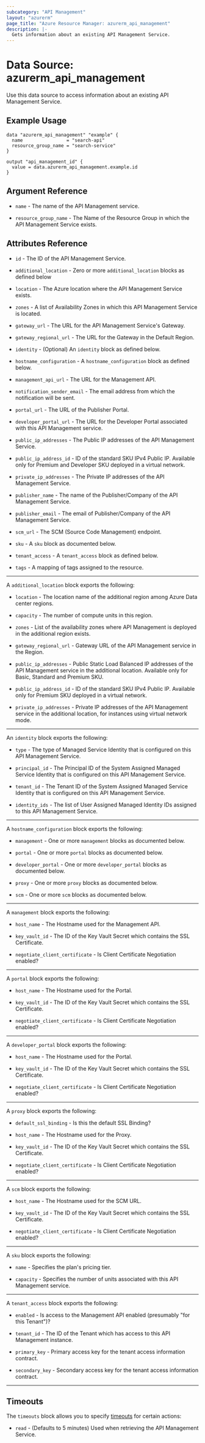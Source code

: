 ```yaml
---
subcategory: "API Management"
layout: "azurerm"
page_title: "Azure Resource Manager: azurerm_api_management"
description: |-
  Gets information about an existing API Management Service.
---
```


# Data Source: azurerm_api_management

Use this data source to access information about an existing API Management Service.

## Example Usage

```hcl
data "azurerm_api_management" "example" {
  name                = "search-api"
  resource_group_name = "search-service"
}

output "api_management_id" {
  value = data.azurerm_api_management.example.id
}
```

## Argument Reference

* `name` - The name of the API Management service.

* `resource_group_name` - The Name of the Resource Group in which the API Management Service exists.

## Attributes Reference

* `id` - The ID of the API Management Service.

* `additional_location` - Zero or more `additional_location` blocks as defined below

* `location` - The Azure location where the API Management Service exists.

* `zones` - A list of Availability Zones in which this API Management Service is located.

* `gateway_url` - The URL for the API Management Service's Gateway.

* `gateway_regional_url` - The URL for the Gateway in the Default Region.

* `identity` - (Optional) An `identity` block as defined below.

* `hostname_configuration` - A `hostname_configuration` block as defined below.

* `management_api_url` - The URL for the Management API.

* `notification_sender_email` - The email address from which the notification will be sent.

* `portal_url` - The URL of the Publisher Portal.

* `developer_portal_url` - The URL for the Developer Portal associated with this API Management service.

* `public_ip_addresses` - The Public IP addresses of the API Management Service.

* `public_ip_address_id` - ID of the standard SKU IPv4 Public IP. Available only for Premium and Developer SKU deployed in a virtual network.

* `private_ip_addresses` - The Private IP addresses of the API Management Service.

* `publisher_name` - The name of the Publisher/Company of the API Management Service.

* `publisher_email` - The email of Publisher/Company of the API Management Service.

* `scm_url` - The SCM (Source Code Management) endpoint.

* `sku` - A `sku` block as documented below.

* `tenant_access` - A `tenant_access` block as defined below.

* `tags` - A mapping of tags assigned to the resource.

---

A `additional_location` block exports the following:

* `location` - The location name of the additional region among Azure Data center regions.

* `capacity` - The number of compute units in this region.

* `zones` - List of the availability zones where API Management is deployed in the additional region exists.

* `gateway_regional_url` - Gateway URL of the API Management service in the Region.

* `public_ip_addresses` - Public Static Load Balanced IP addresses of the API Management service in the additional location. Available only for Basic, Standard and Premium SKU.

* `public_ip_address_id` - ID of the standard SKU IPv4 Public IP. Available only for Premium SKU deployed in a virtual network.

* `private_ip_addresses` - Private IP addresses of the API Management service in the additional location, for instances using virtual network mode.

---

An `identity` block exports the following:

* `type` - The type of Managed Service Identity that is configured on this API Management Service.

* `principal_id` - The Principal ID of the System Assigned Managed Service Identity that is configured on this API Management Service.

* `tenant_id` - The Tenant ID of the System Assigned Managed Service Identity that is configured on this API Management Service.

* `identity_ids` - The list of User Assigned Managed Identity IDs assigned to this API Management Service.

---

A `hostname_configuration` block exports the following:

* `management` - One or more `management` blocks as documented below.

* `portal` - One or more `portal` blocks as documented below.

* `developer_portal` - One or more `developer_portal` blocks as documented below.

* `proxy` - One or more `proxy` blocks as documented below.

* `scm` - One or more `scm` blocks as documented below.

---

A `management` block exports the following:

* `host_name` - The Hostname used for the Management API.

* `key_vault_id` - The ID of the Key Vault Secret which contains the SSL Certificate.

* `negotiate_client_certificate` - Is Client Certificate Negotiation enabled?

---

A `portal` block exports the following:

* `host_name` - The Hostname used for the Portal.

* `key_vault_id` - The ID of the Key Vault Secret which contains the SSL Certificate.

* `negotiate_client_certificate` - Is Client Certificate Negotiation enabled?

---

A `developer_portal` block exports the following:

* `host_name` - The Hostname used for the Portal.

* `key_vault_id` - The ID of the Key Vault Secret which contains the SSL Certificate.

* `negotiate_client_certificate` - Is Client Certificate Negotiation enabled?

---

A `proxy` block exports the following:

* `default_ssl_binding` - Is this the default SSL Binding?

* `host_name` - The Hostname used for the Proxy.

* `key_vault_id` - The ID of the Key Vault Secret which contains the SSL Certificate.

* `negotiate_client_certificate` - Is Client Certificate Negotiation enabled?

---

A `scm` block exports the following:

* `host_name` - The Hostname used for the SCM URL.

* `key_vault_id` - The ID of the Key Vault Secret which contains the SSL Certificate.

* `negotiate_client_certificate` - Is Client Certificate Negotiation enabled?

---

A `sku` block exports the following:

* `name` - Specifies the plan's pricing tier.

* `capacity` - Specifies the number of units associated with this API Management service.

---

A `tenant_access` block exports the following:

* `enabled` - Is access to the Management API enabled (presumably "for this Tenant")?

* `tenant_id` - The ID of the Tenant which has access to this API Management instance.

* `primary_key` - Primary access key for the tenant access information contract.

* `secondary_key` - Secondary access key for the tenant access information contract.

---

## Timeouts

The `timeouts` block allows you to specify [timeouts](https://www.terraform.io/language/resources/syntax#operation-timeouts) for certain actions:

* `read` - (Defaults to 5 minutes) Used when retrieving the API Management Service.
